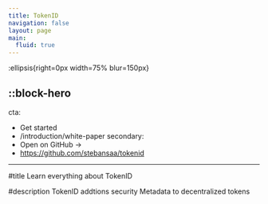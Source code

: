 ```yaml
---
title: TokenID
navigation: false
layout: page
main:
  fluid: true
---
```


:ellipsis{right=0px width=75% blur=150px}

::block-hero
---
cta:
  - Get started
  - /introduction/white-paper
secondary:
  - Open on GitHub →
  - https://github.com/stebansaa/tokenid
---

#title
Learn everything about TokenID

#description
TokenID addtions security Metadata to decentralized tokens
